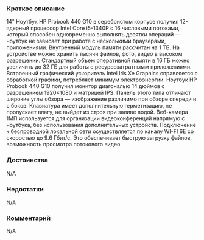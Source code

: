 ### **Краткое описание**
14" Ноутбук HP Probook 440 G10 в серебристом корпусе получил 12-ядерный процессор Intel Core i5-1340P с 16 числовыми потоками, который способен одновременно выполнять десятки операций — ноутбук не зависает при работе с несколькими браузерами, приложениями. Внутренний модуль памяти рассчитан на 1 ТБ. На устройстве можно хранить тысячи файлов, фото, видео в высоком разрешении.  Стандартный объем оперативной памяти в 16 ГБ можно увеличить до 32 ГБ для работы с ресурсозатратнымм приложениями. Встроенный графический ускоритель Intel Iris Xe Graphics справляется с обработкой графики, потребляет минимум электроэнергии.  Ноутбук HP Probook 440 G10 получил монитор диагональю 14 дюймов с разрешением 1920×1080 и матрицей IPS. Панель этого типа отличают широкие углы обзора — изображение различимо при обзоре спереди и с боков. Клавиатура имеет дополнительную герметизацию, не пропускает влагу, не выйдет из строя при заливе водой. Веб-камера 1МП используется для организации видеоконференций напрямую с ноутбука, без использования дополнительных устройств. Подключение к беспроводной локальной сети осуществляется по каналу WI-FI 6E со скоростью до 9.6 Гбит/с. Это обеспечивает быструю загрузку файлов, возможность просмотра потокового видео.

### **Достоинства**
N/A

### **Недостатки**
N/A

### **Комментарий**
N/A
